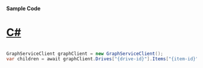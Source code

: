 #### Sample Code
# [C#](#tab/Csharp)

```C#

GraphServiceClient graphClient = new GraphServiceClient();
var children = await graphClient.Drives["{drive-id}"].Items["{item-id}"].Children.Request().GetAsync();

```